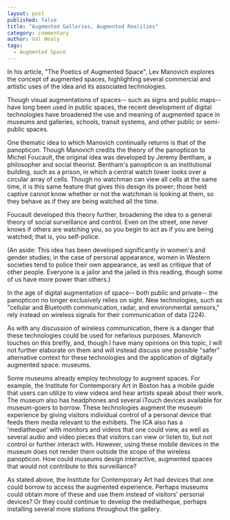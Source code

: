 ```yaml
---
layout: post
published: false
title: "Augmented Galleries, Augmented Realities"
category: commentary
author: Val Healy
tags: 
  - Augmented Space
---
```



In his article, "The Poetics of Augmented Space", Lev Manovich explores the concept of augmented spaces, highlighting several commercial and artistic uses of the idea and its associated technologies.

Though visual augmentations of spaces-- such as signs and public maps-- have long been used in public spaces, the recent development of digital technologies have broadened the use and meaning of augmented space in museums and galleries, schools, transit systems, and other public or semi-public spaces. 

One thematic idea to which Manovich continually returns is that of the panopticon. Though Manovich credits the theory of the panopticon to Michel Foucault, the original idea was developed by Jeremy Bentham, a philosopher and social theorist. Bentham's panopticon is an institutional building, such as a prison, in which a central watch tower looks over a circular array of cells. Though no watchman can view all cells at the same time, it is this same feature that gives this design its power; those held captive cannot know whether or not the watchman is looking at them, so they behave as if they are being watched all the time.

Foucault developed this theory further, broadening the idea to a general theory of social surveillance and control. Even on the street, one never knows if others are watching you, so you begin to act as if you are being watched; that is, you self-police. 

(An aside: This idea has been developed significantly in women's and gender studies; in the case of personal appearance, women in Western societies tend to police their own appearance, as well as critique that of other people. Everyone is a jailor and the jailed in this reading, though some of us have more power than others.)

In the age of digital augmentation of space-- both public and private-- the panopticon no longer exclusively relies on sight. New technologies, such as "cellular and Bluetooth communication, radar, and environmental sensors," rely instead on wireless signals for their communication of data (224). 

As with any discussion of wireless communication, there is a danger that these technologies could be used for nefarious purposes. Manovich touches on this breifly, and, though I have many opinions on this topic, I will not further elaborate on them and will instead discuss one possible "safer" alternative context for these technologies and the application of digitally augmented space: museums.

Some museums already employ technology to augment spaces. For example, the Institute for Contemporary Art in Boston has a mobile guide that users can utilize to view videos and hear artists speak about their work. The museum also has headphones and several iTouch devices available for museum-goers to borrow. These technologies augment the museum experience by giving visitors individual control of a personal device that feeds them media relevant to the exhibets. The ICA also has a 'mediatheque' with monitors and videos that one could view, as well as several audio and video pieces that visitors can view or listen to, but not control or further interact with. However, using these mobile devices in the museum does not render them outside the scope of the wireless panopticon. How could museums design interactive, augmented spaces that would not contribute to this surveillance?

As stated above, the Institute for Contemporary Art had devices that one could borrow to access the augmented experience. Perhaps museums could obtain more of these and use them instead of visitors' personal devices? Or they could continue to develop the mediatheque, perhaps installing several more stations throughout the gallery. 